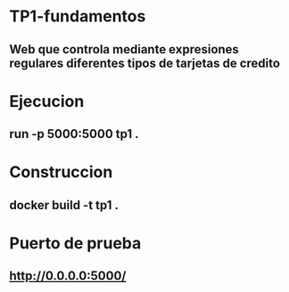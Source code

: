 # TP1-fundamentos
## Web que controla mediante expresiones regulares diferentes tipos de tarjetas de credito

# Ejecucion
## run -p 5000:5000 tp1 .

# Construccion
## docker build -t tp1 .

# Puerto de prueba
## http://0.0.0.0:5000/
